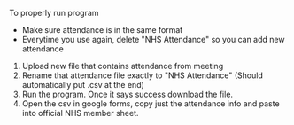 To properly run program

* Make sure attendance is in the same format
* Everytime you use again, delete "NHS Attendance" so you can add new attendance

1) Upload new file that contains attendance from meeting
2) Rename that attendance file exactly to "NHS Attendance" (Should automatically put .csv at the end)
3) Run the program. Once it says success download the file.
4) Open the csv in google forms, copy just the attendance info and paste into official NHS member sheet.